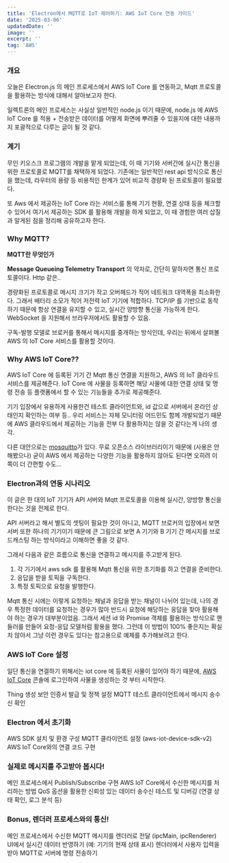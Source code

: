 ```yaml
---
title: 'Electron에서 MQTT로 IoT 제어하기: AWS IoT Core 연동 가이드'
date: '2025-03-06'
updatedDate: ''
image: ''
excerpt: ''
tag: 'AWS'
---
```


### **개요**

오늘은 Electron.js 의 메인 프로세스에서 AWS IoT Core 를 연동하고, Mqtt 프로토콜을 활용하는 방식에 대해서 알아보고자 한다.

일렉트론의 메인 프로세스는 사실상 일반적인 node.js 이기 때문에, node.js 에 AWS IoT Core 를 적용 + 전송받은 데이터를 어떻게 화면에 뿌려줄 수 있을지에 대한 내용까지 포괄적으로 다루는 글이 될 것 같다.

### **계기**

무인 키오스크 프로그램의 개발을 맡게 되었는데, 이 때 기기와 서버간에 실시간 통신을 위한 프로토콜로 MQTT를 채택하게 되었다.
기존에는 일반적인 rest api 방식으로 통신을 했는데, 라우터의 용량 등 비용적인 한계가 있어 비교적 경량화 된 프로토콜이 필요했다.

또 Aws 에서 제공하는 IoT Core 라는 서비스를 통해 기기 현황, 연결 상태 등을 체크할 수 있어서 여기서 제공하는 SDK 를 활용해 개발을 하게 되었고, 이 때 경험한 여러 삽질과 알게된 점을 정리해 공유하고자 한다.

### **Why MQTT?**

**MQTT란 무엇인가**

**Message Queueing Telemetry Transport** 의 약자로, 간단히 말하자면 통신 프로토콜이다. Http 같은..

경량화된 프로토콜로 메시지 크기가 작고 오버헤드가 적어 네트워크 대역폭을 최소화한다. 그래서 배터리 소모가 적어 저전력 IoT 기기에 적합하다.
TCP/IP 를 기반으로 동작하기 때문에 항상 연결을 유지할 수 있고, 실시간 양방향 통신을 가능하게 한다. WebSocket 을 지원해서 브라우저에서도 활용할 수 있음.

구독-발행 모델로 브로커를 통해서 메시지를 중개하는 방식인데, 우리는 뒤에서 살펴볼 AWS 의 IoT Core 서비스를 활용할 것이다.

### **Why AWS IoT Core??**

AWS IoT Core 에 등록된 기기 간 Mqtt 통신 연결을 지원하고, AWS 의 IoT 클라우드 서비스를 제공해준다. IoT Core 에 사물을 등록하면 해당 사물에 대한 연결 상태 및 명령 전송 등 플랫폼에서 할 수 있는 기능들을 추가로 제공해준다.

기기 입장에서 유용하게 사용한건 테스트 클라이언트와, id 값으로 서버에서 온라인 상태인지 확인하는 여부 등.. 우리 서비스는 자체 모니터링 어드민도 함께 개발되었기 때문에 AWS 클라우드에서 제공하는 기능을 전부 다 활용하지는 않을 것 같다는게 나의 생각.

다른 대안으로는 [mosquitto](https://mosquitto.org/)가 있다. 무료 오픈소스 라이브러리이기 때문에 (사용은 안해봤으나) 굳이 AWS 에서 제공하는 다양한 기능을 활용하지 않아도 된다면 오히려 이쪽이 더 간편할 수도...

### **Electron과의 연동 시나리오**

이 글은 한 대의 IoT 기기가 API 서버와 Mqtt 프로토콜을 이용해 실시간, 양방향 통신을 한다는 것을 전제로 한다.

API 서버라고 해서 별도의 셋팅이 필요한 것이 아니고, MQTT 브로커의 입장에서 보면 서버 또한 하나의 기기이기 때문에 큰 그림으로 보면 A 기기와 B 기기 간 메시지를 브로드캐스팅 하는 방식이라고 이해하면 좋을 것 같다.

그래서 다음과 같은 흐름으로 통신을 연결하고 메시지를 주고받게 된다.

1. 각 기기에서 aws sdk 를 활용해 Mqtt 통신을 위한 초기화를 하고 연결을 준비한다.
2. 응답을 받을 토픽을 구독한다.
3. 특정 토픽으로 요청을 발행한다.

Mqtt 통신 시에는 이렇게 요청하는 채널과 응답을 받는 채널이 나뉘어 있는데, 나의 경우 특정한 데이터를 요청하는 경우가 많아 반드시 요청에 해당하는 응답을 찾아 활용해야 하는 경우가 대부분이었음. 그래서 세션 id 와 Promise 객체를 활용하는 방식으로 핸들러를 만들어 요청-응답 모델처럼 활용을 했다. 그런데 이 방법이 100% 좋은지는 확실치 않아서 그냥 이런 경우도 있다는 참고용으로 예제를 추가해보려고 한다.

### **AWS IoT Core 설정**

일단 통신을 연결하기 위해서는 iot core 에 등록된 사물이 있어야 하기 때문에,
[AWS IoT Core](https://ap-northeast-2.console.aws.amazon.com/iot/home?region=ap-northeast-2#/home)
콘솔에 로그인하여 사물을 생성하는 것 부터 시작한다.

Thing 생성
보안 인증서 발급 및 정책 설정
MQTT 테스트 클라이언트에서 메시지 송수신 확인

### **Electron 에서 초기화**

AWS SDK 설치 및 환경 구성
MQTT 클라이언트 설정 (aws-iot-device-sdk-v2)
AWS IoT Core와의 연결 코드 구현

### **실제로 메시지를 주고받아 봅시다!**

메인 프로세스에서 Publish/Subscribe 구현
AWS IoT Core에서 수신한 메시지를 처리하는 방법
QoS 옵션을 활용한 신뢰성 있는 데이터 송수신
테스트 및 디버깅 (연결 상태 확인, 로그 분석 등)

### **Bonus, 렌더러 프로세스와의 통신!**

메인 프로세스에서 수신한 MQTT 메시지를 렌더러로 전달 (ipcMain, ipcRenderer)
UI에서 실시간 데이터 반영하기 (예: 기기의 현재 상태 표시)
렌더러에서 사용자 입력을 받아 MQTT로 서버에 명령 전송하기
